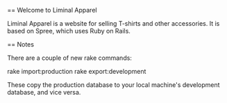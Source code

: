 == Welcome to Liminal Apparel

Liminal Apparel is a website for selling T-shirts and other accessories.  It is
based on Spree, which uses Ruby on Rails.

== Notes

There are a couple of new rake commands:

  rake import:production
  rake export:development

These copy the production database to your local machine's development database,
and vice versa.

